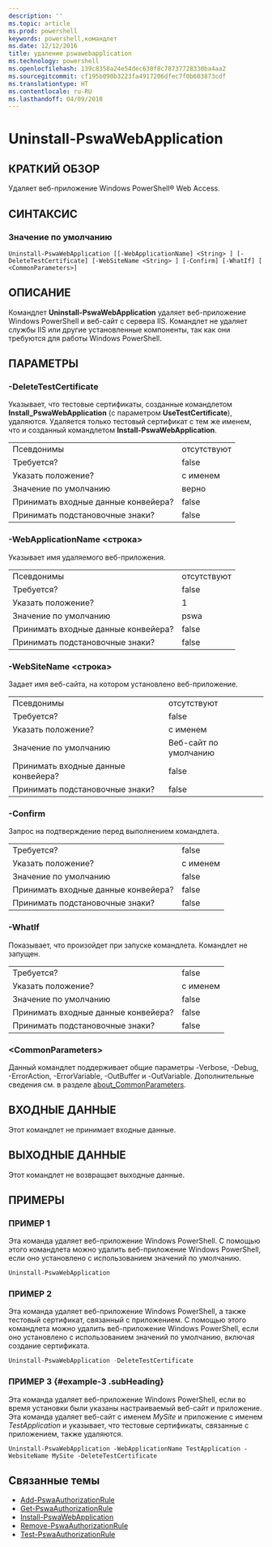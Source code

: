 ```yaml
---
description: ''
ms.topic: article
ms.prod: powershell
keywords: powershell,командлет
ms.date: 12/12/2016
title: удаление pswawebapplication
ms.technology: powershell
ms.openlocfilehash: 139c8358a24e54dec630f8c78737728330ba4aa2
ms.sourcegitcommit: cf195b090b3223fa4917206dfec7f0b603873cdf
ms.translationtype: HT
ms.contentlocale: ru-RU
ms.lasthandoff: 04/09/2018
---
```

# <a name="uninstall-pswawebapplication"></a>Uninstall-PswaWebApplication

## <a name="synopsis"></a>КРАТКИЙ ОБЗОР

Удаляет веб-приложение Windows PowerShell® Web Access.

## <a name="syntax"></a>СИНТАКСИС

### <a name="default"></a>Значение по умолчанию
```
Uninstall-PswaWebApplication [[-WebApplicationName] <String> ] [-DeleteTestCertificate] [-WebSiteName <String> ] [-Confirm] [-WhatIf] [ <CommonParameters>]
```

## <a name="description"></a>ОПИСАНИЕ

Командлет **Uninstall-PswaWebApplication** удаляет веб-приложение Windows PowerShell и веб-сайт с сервера IIS. Командлет не удаляет службы IIS или другие установленные компоненты, так как они требуются для работы Windows PowerShell.

## <a name="parameters"></a>ПАРАМЕТРЫ

### <a name="-deletetestcertificate"></a>-DeleteTestCertificate

Указывает, что тестовые сертификаты, созданные командлетом **Install\_PswaWebApplication** (с параметром **UseTestCertificate**), удаляются.
Удаляется только тестовый сертификат с тем же именем, что и созданный командлетом **Install-PswaWebApplication**.

|||
|-|-|
| Псевдонимы                              | отсутствуют                                 |
| Требуется?                            | false                                |
| Указать положение?                            | с именем                                |
| Значение по умолчанию                        | верно                                 |
| Принимать входные данные конвейера?               | false                                |
| Принимать подстановочные знаки?          | false                                |

### <a name="-webapplicationname-ltstringgt"></a>-WebApplicationName &lt;строка&gt;

Указывает имя удаляемого веб-приложения.

|||
|-|-|
| Псевдонимы                              | отсутствуют                                 |
| Требуется?                            | false                                |
| Указать положение?                            | 1                                    |
| Значение по умолчанию                        | pswa                                 |
| Принимать входные данные конвейера?               | false                                |
| Принимать подстановочные знаки?          | false                                |

### <a name="-websitename-ltstringgt"></a>-WebSiteName &lt;строка&gt;

Задает имя веб-сайта, на котором установлено веб-приложение.

|||
|-|-|
| Псевдонимы                              | отсутствуют                                 |
| Требуется?                            | false                                |
| Указать положение?                            | с именем                                |
| Значение по умолчанию                        | Веб-сайт по умолчанию                     |
| Принимать входные данные конвейера?               | false                                |
| Принимать подстановочные знаки?          | false                                |

### <a name="-confirm"></a>-Confirm

Запрос на подтверждение перед выполнением командлета.

|||
|-|-|
| Требуется?                            | false                                |
| Указать положение?                            | с именем                                |
| Значение по умолчанию                        | false                                |
| Принимать входные данные конвейера?               | false                                |
| Принимать подстановочные знаки?          | false                                |

### <a name="-whatif"></a>-WhatIf

Показывает, что произойдет при запуске командлета.
Командлет не запущен.

|||
|-|-|
| Требуется?                            | false                                |
| Указать положение?                            | с именем                                |
| Значение по умолчанию                        | false                                |
| Принимать входные данные конвейера?               | false                                |
| Принимать подстановочные знаки?          | false                                |

### <a name="ltcommonparametersgt"></a>&lt;CommonParameters&gt;

Данный командлет поддерживает общие параметры -Verbose, -Debug, -ErrorAction, -ErrorVariable, -OutBuffer и -OutVariable.
Дополнительные сведения см. в разделе [about_CommonParameters](http://go.microsoft.com/fwlink/p/?LinkID=113216).

## <a name="inputs"></a>ВХОДНЫЕ ДАННЫЕ

Этот командлет не принимает входные данные.

## <a name="outputs"></a>ВЫХОДНЫЕ ДАННЫЕ

Этот командлет не возвращает выходные данные.

## <a name="examples"></a>ПРИМЕРЫ

### <a name="example-1"></a>ПРИМЕР 1

Эта команда удаляет веб-приложение Windows PowerShell.
С помощью этого командлета можно удалить веб-приложение Windows PowerShell, если оно установлено с использованием значений по умолчанию.

```PowerShell
Uninstall-PswaWebApplication
```

### <a name="example-2"></a>ПРИМЕР 2

Эта команда удаляет веб-приложение Windows PowerShell, а также тестовый сертификат, связанный с приложением.
С помощью этого командлета можно удалить веб-приложение Windows PowerShell, если оно установлено с использованием значений по умолчанию, включая создание сертификата.

```PowerShell
Uninstall-PswaWebApplication -DeleteTestCertificate
```

### <a name="example-3-example-3-subheading"></a>ПРИМЕР 3 {#example-3 .subHeading}

Эта команда удаляет веб-приложение Windows PowerShell, если во время установки были указаны настраиваемый веб-сайт и приложение.
Эта команда удаляет веб-сайт с именем *MySite* и приложение с именем *TestApplication* и указывает, что тестовые сертификаты, связанные с приложением, также удаляются.

```
Uninstall-PswaWebApplication -WebApplicationName TestApplication -WebsiteName MySite -DeleteTestCertificate
```

## <a name="related-topics"></a>Связанные темы

- [Add-PswaAuthorizationRule](add-pswaauthorizationrule.md)
- [Get-PswaAuthorizationRule](get-pswaauthorizationrule.md)
- [Install-PswaWebApplication](install-pswawebapplication.md)
- [Remove-PswaAuthorizationRule](remove-pswaauthorizationrule.md)
- [Test-PswaAuthorizationRule](test-pswaauthorizationrule.md)